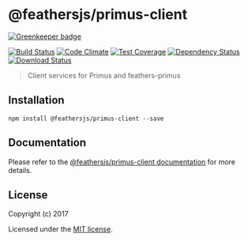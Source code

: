 # @feathersjs/primus-client

[![Greenkeeper badge](https://badges.greenkeeper.io/feathersjs/primus-client.svg)](https://greenkeeper.io/)

[![Build Status](https://travis-ci.org/feathersjs/primus-client.png?branch=master)](https://travis-ci.org/feathersjs/primus-client)
[![Code Climate](https://codeclimate.com/github/feathersjs/primus-client/badges/gpa.svg)](https://codeclimate.com/github/feathersjs/primus-client)
[![Test Coverage](https://codeclimate.com/github/feathersjs/primus-client/badges/coverage.svg)](https://codeclimate.com/github/feathersjs/primus-client/coverage)
[![Dependency Status](https://img.shields.io/david/feathersjs/primus-client.svg?style=flat-square)](https://david-dm.org/feathersjs/primus-client)
[![Download Status](https://img.shields.io/npm/dm/@feathersjs/primus-client.svg?style=flat-square)](https://www.npmjs.com/package/@feathersjs/primus-client)

> Client services for Primus and feathers-primus

## Installation

```
npm install @feathersjs/primus-client --save
```

## Documentation

Please refer to the [@feathersjs/primus-client documentation](https://docs.feathersjs.com/api/primus.html#client) for more details.

## License

Copyright (c) 2017

Licensed under the [MIT license](LICENSE).
